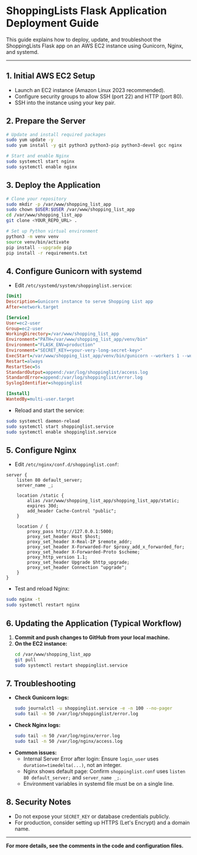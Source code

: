 # ShoppingLists Flask Application Deployment Guide

This guide explains how to deploy, update, and troubleshoot the ShoppingLists Flask app on an AWS EC2 instance using Gunicorn, Nginx, and systemd.

---

## 1. Initial AWS EC2 Setup

- Launch an EC2 instance (Amazon Linux 2023 recommended).
- Configure security groups to allow SSH (port 22) and HTTP (port 80).
- SSH into the instance using your key pair.

## 2. Prepare the Server

```bash
# Update and install required packages
sudo yum update -y
sudo yum install -y git python3 python3-pip python3-devel gcc nginx

# Start and enable Nginx
sudo systemctl start nginx
sudo systemctl enable nginx
```

## 3. Deploy the Application

```bash
# Clone your repository
sudo mkdir -p /var/www/shopping_list_app
sudo chown $USER:$USER /var/www/shopping_list_app
cd /var/www/shopping_list_app
git clone <YOUR_REPO_URL> .

# Set up Python virtual environment
python3 -m venv venv
source venv/bin/activate
pip install --upgrade pip
pip install -r requirements.txt
```

## 4. Configure Gunicorn with systemd

- Edit `/etc/systemd/system/shoppinglist.service`:

```ini
[Unit]
Description=Gunicorn instance to serve Shopping List app
After=network.target

[Service]
User=ec2-user
Group=ec2-user
WorkingDirectory=/var/www/shopping_list_app
Environment="PATH=/var/www/shopping_list_app/venv/bin"
Environment="FLASK_ENV=production"
Environment="SECRET_KEY=<your-very-long-secret-key>"
ExecStart=/var/www/shopping_list_app/venv/bin/gunicorn --workers 1 --worker-class eventlet -b 0.0.0.0:5000 shopping_list_app.app:app
Restart=always
RestartSec=5s
StandardOutput=append:/var/log/shoppinglist/access.log
StandardError=append:/var/log/shoppinglist/error.log
SyslogIdentifier=shoppinglist

[Install]
WantedBy=multi-user.target
```

- Reload and start the service:

```bash
sudo systemctl daemon-reload
sudo systemctl start shoppinglist.service
sudo systemctl enable shoppinglist.service
```

## 5. Configure Nginx

- Edit `/etc/nginx/conf.d/shoppinglist.conf`:

```nginx
server {
    listen 80 default_server;
    server_name _;

    location /static {
        alias /var/www/shopping_list_app/shopping_list_app/static;
        expires 30d;
        add_header Cache-Control "public";
    }

    location / {
        proxy_pass http://127.0.0.1:5000;
        proxy_set_header Host $host;
        proxy_set_header X-Real-IP $remote_addr;
        proxy_set_header X-Forwarded-For $proxy_add_x_forwarded_for;
        proxy_set_header X-Forwarded-Proto $scheme;
        proxy_http_version 1.1;
        proxy_set_header Upgrade $http_upgrade;
        proxy_set_header Connection "upgrade";
    }
}
```

- Test and reload Nginx:

```bash
sudo nginx -t
sudo systemctl restart nginx
```

## 6. Updating the Application (Typical Workflow)

1. **Commit and push changes to GitHub from your local machine.**
2. **On the EC2 instance:**
    ```bash
    cd /var/www/shopping_list_app
    git pull
    sudo systemctl restart shoppinglist.service
    ```

## 7. Troubleshooting

- **Check Gunicorn logs:**
    ```bash
    sudo journalctl -u shoppinglist.service -e -n 100 --no-pager
    sudo tail -n 50 /var/log/shoppinglist/error.log
    ```
- **Check Nginx logs:**
    ```bash
    sudo tail -n 50 /var/log/nginx/error.log
    sudo tail -n 50 /var/log/nginx/access.log
    ```
- **Common issues:**
    - Internal Server Error after login: Ensure `login_user` uses `duration=timedelta(...)`, not an integer.
    - Nginx shows default page: Confirm `shoppinglist.conf` uses `listen 80 default_server;` and `server_name _;`.
    - Environment variables in systemd file must be on a single line.

## 8. Security Notes
- Do not expose your `SECRET_KEY` or database credentials publicly.
- For production, consider setting up HTTPS (Let's Encrypt) and a domain name.

---

**For more details, see the comments in the code and configuration files.**
